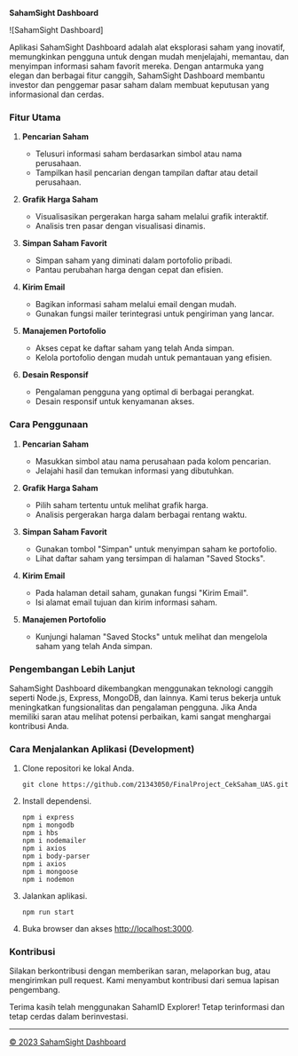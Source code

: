 **SahamSight Dashboard**

![SahamSight Dashboard]

Aplikasi SahamSight Dashboard adalah alat eksplorasi saham yang inovatif, memungkinkan pengguna untuk dengan mudah menjelajahi, memantau, dan menyimpan informasi saham favorit mereka. Dengan antarmuka yang elegan dan berbagai fitur canggih, SahamSight Dashboard membantu investor dan penggemar pasar saham dalam membuat keputusan yang informasional dan cerdas.

### Fitur Utama

1. **Pencarian Saham**
   - Telusuri informasi saham berdasarkan simbol atau nama perusahaan.
   - Tampilkan hasil pencarian dengan tampilan daftar atau detail perusahaan.

2. **Grafik Harga Saham**
   - Visualisasikan pergerakan harga saham melalui grafik interaktif.
   - Analisis tren pasar dengan visualisasi dinamis.

3. **Simpan Saham Favorit**
   - Simpan saham yang diminati dalam portofolio pribadi.
   - Pantau perubahan harga dengan cepat dan efisien.

4. **Kirim Email**
   - Bagikan informasi saham melalui email dengan mudah.
   - Gunakan fungsi mailer terintegrasi untuk pengiriman yang lancar.

5. **Manajemen Portofolio**
   - Akses cepat ke daftar saham yang telah Anda simpan.
   - Kelola portofolio dengan mudah untuk pemantauan yang efisien.

6. **Desain Responsif**
   - Pengalaman pengguna yang optimal di berbagai perangkat.
   - Desain responsif untuk kenyamanan akses.

### Cara Penggunaan

1. **Pencarian Saham**
   - Masukkan simbol atau nama perusahaan pada kolom pencarian.
   - Jelajahi hasil dan temukan informasi yang dibutuhkan.

2. **Grafik Harga Saham**
   - Pilih saham tertentu untuk melihat grafik harga.
   - Analisis pergerakan harga dalam berbagai rentang waktu.

3. **Simpan Saham Favorit**
   - Gunakan tombol "Simpan" untuk menyimpan saham ke portofolio.
   - Lihat daftar saham yang tersimpan di halaman "Saved Stocks".

4. **Kirim Email**
   - Pada halaman detail saham, gunakan fungsi "Kirim Email".
   - Isi alamat email tujuan dan kirim informasi saham.

5. **Manajemen Portofolio**
   - Kunjungi halaman "Saved Stocks" untuk melihat dan mengelola saham yang telah Anda simpan.

### Pengembangan Lebih Lanjut

SahamSight Dashboard dikembangkan menggunakan teknologi canggih seperti Node.js, Express, MongoDB, dan lainnya. Kami terus bekerja untuk meningkatkan fungsionalitas dan pengalaman pengguna. Jika Anda memiliki saran atau melihat potensi perbaikan, kami sangat menghargai kontribusi Anda.

### Cara Menjalankan Aplikasi (Development)

1. Clone repositori ke lokal Anda.
   ```
   git clone https://github.com/21343050/FinalProject_CekSaham_UAS.git
   ```

2. Install dependensi.
   ```
   npm i express
   npm i mongodb
   npm i hbs
   npm i nodemailer
   npm i axios
   npm i body-parser
   npm i axios
   npm i mongoose
   npm i nodemon
   ```

3. Jalankan aplikasi.
   ```
   npm run start
   ```

4. Buka browser dan akses [http://localhost:3000](http://localhost:3000).

### Kontribusi

Silakan berkontribusi dengan memberikan saran, melaporkan bug, atau mengirimkan pull request. Kami menyambut kontribusi dari semua lapisan pengembang.

Terima kasih telah menggunakan SahamID Explorer! Tetap terinformasi dan tetap cerdas dalam berinvestasi.

---

[© 2023 SahamSight Dashboard](https://github.com/21343050/FinalProject_CekSaham_UAS)

